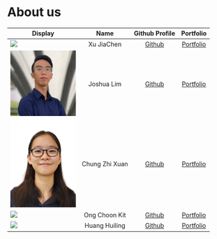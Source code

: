 # About us

Display |      Name      |               Github Profile                | Portfolio 
--------|:--------------:|:-------------------------------------------:|:---------:
![](https://via.placeholder.com/100.png?text=Photo) |   Xu JiaChen   | [Github](https://github.com/aaronxujiachen) | [Portfolio](docs/team/xujiachen.md)
<img src="images/JoshuaLim.jpeg" width="150px"> |   Joshua Lim   |    [Github](https://github.com/lckjosh)     | [Portfolio](team/lckjosh.md)
<img src="images/ChungZhiXuan.jpg" width="150px"> | Chung Zhi Xuan |   [Github](https://github.com/spaceman03)   | [Portfolio](team/spaceman03.md)
![](https://via.placeholder.com/100.png?text=Photo) | Ong Choon Kit  |        [Github](https://github.com/choonkit-nus)        | [Portfolio](docs/team/johndoe.md)
![](https://via.placeholder.com/100.png?text=Photo) | Huang Huiling  |   [Github](https://github.com/vvhuiling)    | [Portfolio](docs/team/huiling.md)
